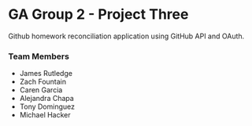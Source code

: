 # GA Group 2 - Project Three
Github homework reconciliation application using GitHub API and OAuth.


### Team Members
- James Rutledge
- Zach Fountain
- Caren Garcia
- Alejandra Chapa
- Tony Dominguez
- Michael Hacker
